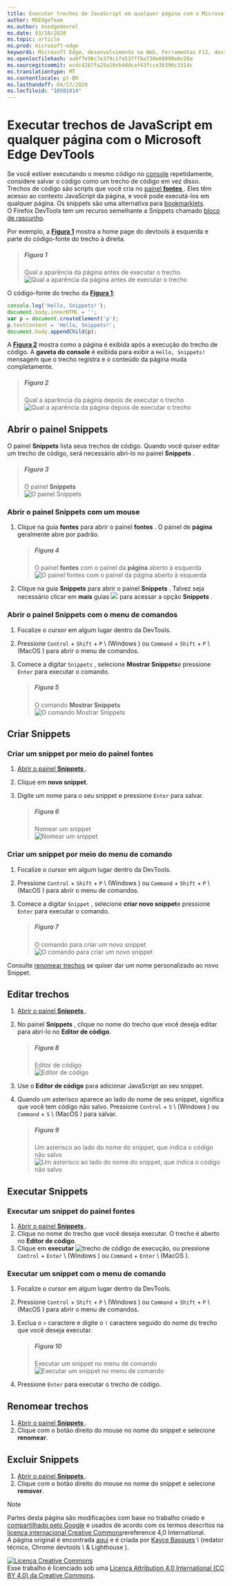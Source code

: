 ```yaml
---
title: Executar trechos de JavaScript em qualquer página com o Microsoft Edge DevTools
author: MSEdgeTeam
ms.author: msedgedevrel
ms.date: 03/18/2020
ms.topic: article
ms.prod: microsoft-edge
keywords: Microsoft Edge, desenvolvimento na Web, Ferramentas F12, devtools
ms.openlocfilehash: aa9f7e96c7e379c1fe537ffba730e08990e0c20a
ms.sourcegitcommit: ecdc4287fa25a18cb4ddcaf43fcce3b396c3314c
ms.translationtype: MT
ms.contentlocale: pt-BR
ms.lasthandoff: 04/17/2020
ms.locfileid: "10581814"
---
```

<!-- Copyright Kayce Basques 

   Licensed under the Apache License, Version 2.0 (the "License");
   you may not use this file except in compliance with the License.
   You may obtain a copy of the License at

       https://www.apache.org/licenses/LICENSE-2.0

   Unless required by applicable law or agreed to in writing, software
   distributed under the License is distributed on an "AS IS" BASIS,
   WITHOUT WARRANTIES OR CONDITIONS OF ANY KIND, either express or implied.
   See the License for the specific language governing permissions and
   limitations under the License.  -->  





# Executar trechos de JavaScript em qualquer página com o Microsoft Edge DevTools   



Se você estiver executando o mesmo código no [console][DevtoolsConsoleIndex] repetidamente, considere salvar o código como um trecho de código em vez disso.  Trechos de código são scripts que você cria no [painel **fontes** ][DevToolsSourcesPanel].  Eles têm acesso ao contexto JavaScript da página, e você pode executá-los em qualquer página.  Os snippets são uma alternativa para [bookmarklets][WikiBookmarklet].  
O Firefox DevTools tem um recurso semelhante a Snippets chamado [bloco de rascunho][MDNScratchpad].  

Por exemplo, a [**Figura 1**](#figure-1) mostra a home page do devtools à esquerda e parte do código-fonte do trecho à direita.  

> ##### Figura 1  
> Qual a aparência da página antes de executar o trecho  
> ![Qual a aparência da página antes de executar o trecho][ImageSnippetSplitScreen]  

O código-fonte do trecho da [**Figura 1**](#figure-1):  

```javascript
console.log('Hello, Snippets!');
document.body.innerHTML = '';
var p = document.createElement('p');
p.textContent = 'Hello, Snippets!';
document.body.appendChild(p);
```  

A [**Figura 2**](#figure-2) mostra como a página é exibida após a execução do trecho de código.  A **gaveta do console** é exibida para exibir a `Hello, Snippets!` mensagem que o trecho registra e o conteúdo da página muda completamente.  

> ##### Figura 2  
> Qual a aparência da página depois de executar o trecho  
> ![Qual a aparência da página depois de executar o trecho][ImageSnippetSplitScreenAfter]  

## Abrir o painel Snippets   

O painel **Snippets** lista seus trechos de código.  Quando você quiser editar um trecho de código, será necessário abri-lo no painel **Snippets** .  

> ##### Figura 3  
> O painel **Snippets**  
> ![O painel Snippets][ImageSnippetsPane]  

### Abrir o painel Snippets com um mouse   

1.  Clique na guia **fontes** para abrir o painel **fontes** .  O painel de **página** geralmente abre por padrão.  

    > ##### Figura 4  
    > O painel **fontes** com o painel da **página** aberto à esquerda  
    > ![O painel fontes com o painel da página aberto à esquerda][ImageSourcesPageEmpty]  

1.  Clique na guia **Snippets** para abrir o painel **Snippets** .  Talvez seja necessário clicar em **mais** guias ![ ][ImageMoreTabsIcon] para acessar a opção **Snippets** .  

### Abrir o painel Snippets com o menu de comandos   

1.  Focalize o cursor em algum lugar dentro da DevTools.  
1.  Pressione `Control` + `Shift` + `P` \ (Windows \) ou `Command` + `Shift` + `P` \ (MacOS \) para abrir o menu de comandos.  
1.  Comece a digitar `Snippets` , selecione **Mostrar Snippets**e pressione `Enter` para executar o comando.  

    > ##### Figura 5  
    > O comando **Mostrar Snippets**  
    > ![O comando Mostrar Snippets][ImageShowSnippetsSearch]  

## Criar Snippets   

### Criar um snippet por meio do painel fontes   

1.  [Abrir o painel **Snippets** ](#open-the-snippets-pane).  
1.  Clique em **novo snippet**.  
1.  Digite um nome para o seu snippet e pressione `Enter` para salvar.  

    > ##### Figura 6  
    > Nomear um snippet  
    > ![Nomear um snippet][ImageSnippetName]  

### Criar um snippet por meio do menu de comando   

1.  Focalize o cursor em algum lugar dentro da DevTools.  
1.  Pressione `Control` + `Shift` + `P` \ (Windows \) ou `Command` + `Shift` + `P` \ (MacOS \) para abrir o menu de comandos.  
1.  Comece a digitar `Snippet` , selecione **criar novo snippet**e pressione `Enter` para executar o comando.  

    > ##### Figura 7  
    > O comando para criar um novo snippet  
    > ![O comando para criar um novo snippet][ImageCreateSnippetSearch]  

Consulte [renomear trechos](#rename-snippets) se quiser dar um nome personalizado ao novo Snippet.  

## Editar trechos   

1.  [Abrir o painel **Snippets** ](#open-the-snippets-pane).  
1.  No painel **Snippets** , clique no nome do trecho que você deseja editar para abri-lo no **Editor de código**.  

    > ##### Figura 8  
    > Editor de código  
    > ![Editor de código][ImageSnippetEditor]  

1.  Use o **Editor de código** para adicionar JavaScript ao seu snippet.  
1.  Quando um asterisco aparece ao lado do nome de seu snippet, significa que você tem código não salvo. Pressione `Control` + `S` \ (Windows \) ou `Command` + `S` \ (MacOS \) para salvar.  

    > ##### Figura 9  
    > Um asterisco ao lado do nome do snippet, que indica o código não salvo  
    > ![Um asterisco ao lado do nome do snippet, que indica o código não salvo][ImageUnsavedSnippet]  

## Executar Snippets   

### Executar um snippet do painel fontes   

1.  [Abrir o painel **Snippets** ](#open-the-snippets-pane).  
1.  Clique no nome do trecho que você deseja executar.  O trecho é aberto no **Editor de código**.  
1.  Clique em **executar** ![ trecho ][ImageRunSnippetIcon] de código de execução, ou pressione `Control` + `Enter` \ (Windows \) ou `Command` + `Enter` \ (MacOS \).  

### Executar um snippet com o menu de comando   

1.  Focalize o cursor em algum lugar dentro da DevTools.  
1.  Pressione `Control` + `Shift` + `P` \ (Windows \) ou `Command` + `Shift` + `P` \ (MacOS \) para abrir o menu de comandos.  
1.  Exclua o `>` caractere e digite o `!` caractere seguido do nome do trecho que você deseja executar.  

    > ##### Figura 10  
    > Executar um snippet no menu de comando  
    > ![Executar um snippet no menu de comando][ImageRunSnippetCommand]  

1.  Pressione `Enter` para executar o trecho de código.  

## Renomear trechos   

1.  [Abrir o painel **Snippets** ](#open-the-snippets-pane).  
1.  Clique com o botão direito do mouse no nome do snippet e selecione **renomear**.  

## Excluir Snippets   

1.  [Abrir o painel **Snippets** ](#open-the-snippets-pane).  
1.  Clique com o botão direito do mouse no nome do snippet e selecione **remover**.  

 



<!-- image links -->  

[ImageMoreTabsIcon]: /microsoft-edge/devtools-guide-chromium/media/more-tabs-icon.msft.png  
[ImageRunSnippetIcon]: /microsoft-edge/devtools-guide-chromium/media/run-snippet-icon.msft.png  

[ImageSnippetSplitScreen]: /microsoft-edge/devtools-guide-chromium/media/javascript-sources-snippets-split-screen.msft.png "Figura 1: qual a aparência da página antes de executar o trecho"  
[ImageSnippetSplitScreenAfter]: /microsoft-edge/devtools-guide-chromium/media/javascript-sources-snippets-split-screen-after.msft.png "Figura 2: como a página é exibida após a execução do snippet"  
[ImageSnippetsPane]: /microsoft-edge/devtools-guide-chromium/media/javascript-sources-snippets-pane.msft.png "Figura 3: o painel Snippets"  
[ImageSourcesPageEmpty]: /microsoft-edge/devtools-guide-chromium/media/javascript-sources-page-pane.msft.png "Figura 4: painel fontes com o painel da página aberto à esquerda"  
[ImageShowSnippetsSearch]: /microsoft-edge/devtools-guide-chromium/media/javascript-search-show-snippets.msft.png "Figura 5: o comando Mostrar Snippets"  
[ImageSnippetName]: /microsoft-edge/devtools-guide-chromium/media/javascript-sources-snippets-naming.msft.png "Figura 6: nomeando um trecho"  
[ImageCreateSnippetSearch]: /microsoft-edge/devtools-guide-chromium/media/javascript-search-create-new-snippet.msft.png "Figura 7: o comando para criar um novo snippet"  
[ImageSnippetEditor]: /microsoft-edge/devtools-guide-chromium/media/javascript-sources-snippets-editor-saved.msft.png "Figura 8: editor de código"  
[ImageUnsavedSnippet]: /microsoft-edge/devtools-guide-chromium/media/javascript-sources-snippets-editor-unsaved.msft.png "Figura 9: um asterisco ao lado do nome do snippet, que indica o código não salvo"  
[ImageRunSnippetCommand]: /microsoft-edge/devtools-guide-chromium/media/javascript-search-run-command.msft.png "Figura 10: executando um snippet no menu de comando"  

<!-- links -->  

[DevtoolsConsoleIndex]: ../console/index.md "Visão geral do console"  
[DevToolsSourcesPanel]: ../sources.md "Visão geral do painel fontes"  

[MDNScratchpad]: https://developer.mozilla.org/docs/Tools/Scratchpad "Bloco de rascunho | MDN"  
[WikiBookmarklet]: https://en.wikipedia.org/wiki/Bookmarklet "Bookmarklet-Wikipédia"  

> [!NOTE]
> Partes desta página são modificações com base no trabalho criado e [compartilhado pelo Google][GoogleSitePolicies] e usados de acordo com os termos descritos na [licença internacional Creative Commons][CCA4IL]rereference 4,0 International.  
> A página original é encontrada [aqui](https://developers.google.com/web/tools/chrome-devtools/javascript/snippets) e é criada por [Kayce Basques][KayceBasques] \ (redator técnico, Chrome devtools \ & Lighthouse \).  

[![Licença Creative Commons][CCby4Image]][CCA4IL]  
Esse trabalho é licenciado sob uma [Licença Attribution 4.0 International (CC BY 4.0) da Creative Commons][CCA4IL].  

[CCA4IL]: https://creativecommons.org/licenses/by/4.0  
[CCby4Image]: https://i.creativecommons.org/l/by/4.0/88x31.png  
[GoogleSitePolicies]: https://developers.google.com/terms/site-policies  
[KayceBasques]: https://developers.google.com/web/resources/contributors/kaycebasques  
